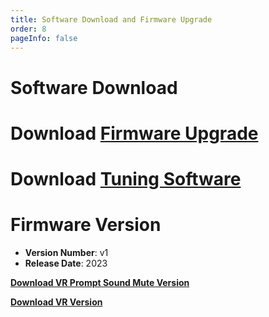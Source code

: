 ```yaml
---
title: Software Download and Firmware Upgrade
order: 8
pageInfo: false
---
```


# Software Download
# Download [Firmware Upgrade](https://likeyou156156.online:9000/lky/tools/MV_Assisant_Tools_2021_V3.0.9T(2023.05.29).exe)
# Download [Tuning Software](https://likeyou156156.online:9000/lky/tools/ACPWorkbench_24bit.exe)
# Firmware Version
- **Version Number**: v1
- **Release Date**: 2023

**[Download VR Prompt Sound Mute Version](https://likeyou156156.online:9000/lky/old_bin/QY_Eiffel_One_VRmute.MVAX)**

**[Download VR Version](https://likeyou156156.online:9000/lky/old_bin/QY_Eiffel_One_VRmute.MVAX)**